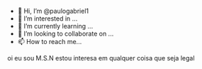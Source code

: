 - 👋 Hi, I’m @paulogabriel1
- 👀 I’m interested in ...
- 🌱 I’m currently learning ...
- 💞️ I’m looking to collaborate on ...
- 📫 How to reach me...  

oi eu sou M.S.N 
estou interesa em qualquer coisa que seja legal
